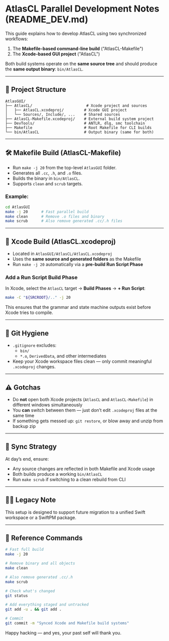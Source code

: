 # AtlasCL Parallel Development Notes (README\_DEV.md)

This guide explains how to develop AtlasCL using two synchronized workflows:

1. The **Makefile-based command-line build** ("AtlasCL-Makefile")
2. The **Xcode-based GUI project** ("AtlasCL")

Both build systems operate on the **same source tree** and should produce the **same output binary**: `bin/AtlasCL`.

---

## 📁 Project Structure

```
AtlasGUI/
├── AtlasCL/                        # Xcode project and sources
│   ├── AtlasCL.xcodeproj/         # Xcode GUI project
│   └── Sources/, Include/, ...    # Shared sources
├── AtlasCL-Makefile.xcodeproj/    # External build system project
├── DevTools/                      # ANTLR, dlg, smc toolchain
├── Makefile                       # Root Makefile for CLI builds
└── bin/AtlasCL                    # Output binary (same for both)
```

---

## 🛠 Makefile Build (AtlasCL-Makefile)

- Run `make -j 20` from the top-level `AtlasGUI` folder.
- Generates all `.cc`, `.h`, and `.o` files.
- Builds the binary in `bin/AtlasCL`.
- Supports `clean` and `scrub` targets.

### Example:

```sh
cd AtlasGUI
make -j 20      # Fast parallel build
make clean      # Remove .o files and binary
make scrub      # Also remove generated .cc/.h files
```

---

## 🧪 Xcode Build (AtlasCL.xcodeproj)

- Located in `AtlasGUI/AtlasCL/AtlasCL.xcodeproj`
- Uses the **same source and generated folders** as the Makefile
- Run `make -j 20` automatically via a **pre-build Run Script Phase**

### Add a Run Script Build Phase

In Xcode, select the `AtlasCL` target → **Build Phases** → **+ Run Script**:

```sh
make -C "${SRCROOT}/.." -j 20
```

This ensures that the grammar and state machine outputs exist before Xcode tries to compile.

---

## 🧼 Git Hygiene

- `.gitignore` excludes:
  - `bin/`
  - `*.o`, `DerivedData`, and other intermediates
- Keep your Xcode workspace files clean — only commit meaningful `.xcodeproj` changes.

---

## ⚠️ Gotchas

- Do **not** open both Xcode projects (`AtlasCL` and `AtlasCL-Makefile`) in different windows simultaneously
- You **can** switch between them — just don’t edit `.xcodeproj` files at the same time
- If something gets messed up: `git restore`, or blow away and unzip from backup zip

---

## 🤝 Sync Strategy

At day’s end, ensure:

- Any source changes are reflected in both Makefile and Xcode usage
- Both builds produce a working `bin/AtlasCL`
- Run `make scrub` if switching to a clean rebuild from CLI

---

## 👨‍💻 Legacy Note

This setup is designed to support future migration to a unified Swift workspace or a SwiftPM package.

---

## 🧭 Reference Commands

```sh
# Fast full build
make -j 20

# Remove binary and all objects
make clean

# Also remove generated .cc/.h
make scrub

# Check what's changed
git status

# Add everything staged and untracked
git add -u . && git add .

# Commit
git commit -m "Synced Xcode and Makefile build systems"
```

Happy hacking — and yes, your past self will thank you.

